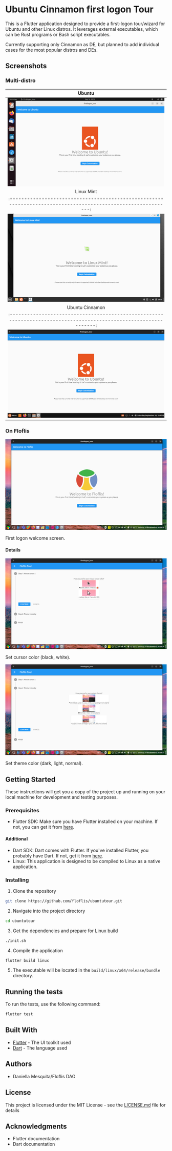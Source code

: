 # Ubuntu Cinnamon first logon Tour

This is a Flutter application designed to provide a first-logon tour/wizard for Ubuntu and other Linux distros. It leverages external executables, which can be Rust programs or Bash script executables.

Currently supporting only Cinnamon as DE, but planned to add individual cases for the most popular distros and DEs.

## Screenshots

### Multi-distro

| Ubuntu                                                                                                      |
|:-----------------------------------------------------------------------------------------------------------:|
| <img src="./wrong timestamp, using BIOS time/Screenshots/Ubuntu/Screenshot from 2023-09-16 20-52-37.png"/>  |
| Linux Mint                                                                                                    |
|:-------------------------------------------------------------------------------------------------------------:|
| <img src="./wrong timestamp, using BIOS time/Screenshots/Mint/Screenshot from 2023-09-16 20-13-13.png"/>      |
| Ubuntu Cinnamon                                                                                                   |
|:-----------------------------------------------------------------------------------------------------------------:|
| <img src="./wrong timestamp, using BIOS time/Screenshots/UCR/Screenshot from 2023-09-16 19-47-12.png"/>           |

### On Floflis

<img src="./screenshots/Screenshot from 2023-09-14 06-08-29.png"/>

First logon welcome screen.

#### Details

<img src="./screenshots/Screenshot from 2023-09-14 06-08-34.png"/>

Set cursor color (black, white).

<img src="./screenshots/Screenshot from 2023-09-14 06-08-37.png"/>

Set theme color (dark, light, normal).

## Getting Started

These instructions will get you a copy of the project up and running on your local machine for development and testing purposes.

### Prerequisites

- Flutter SDK: Make sure you have Flutter installed on your machine. If not, you can get it from [here](https://flutter.dev/docs/get-started/install).

#### Additional

- Dart SDK: Dart comes with Flutter. If you've installed Flutter, you probably have Dart. If not, get it from [here](https://dart.dev/get-dart).
- Linux: This application is designed to be compiled to Linux as a native application.

### Installing

1. Clone the repository
```bash
git clone https://github.com/floflis/ubuntutour.git
```
2. Navigate into the project directory
```bash
cd ubuntutour
```
3. Get the dependencies and prepare for Linux build
```bash
./init.sh
```
4. Compile the application
```bash
flutter build linux
```
5. The executable will be located in the `build/linux/x64/release/bundle` directory.

## Running the tests

To run the tests, use the following command:
```bash
flutter test
```

## Built With

- [Flutter](https://flutter.dev/) - The UI toolkit used
- [Dart](https://dart.dev/) - The language used

## Authors

- Daniella Mesquita/Floflis DAO

## License

This project is licensed under the MIT License - see the [LICENSE.md](LICENSE.md) file for details

## Acknowledgments

- Flutter documentation
- Dart documentation
